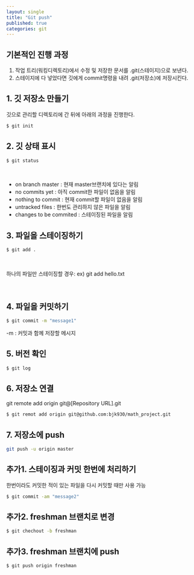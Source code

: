 ```yaml
---
layout: single
title: "Git push"
published: true
categories: git
---
```



## 기본적인 진행 과정

1. 작업 트리(워킹디렉토리)에서 수정 및 저장한 문서를 .git(스테이지)으로 보낸다.<br/>
2. 스테이지에 다 넣었다면 깃에게 commit명령을 내려 .git(저장소)에 저장시킨다.   

## 1. 깃 저장소 만들기

깃으로 관리할 디렉토리에 간 뒤에 아래의 과정을 진행한다.<br/>

```bash
$ git init
```

## 2. 깃 상태 표시

```bash
$ git status
```

<br/>

- on branch master : 현재  master브랜치에 있다는 알림
- no commits yet : 아직 commit한 파일이 없음을 알림
- nothing to commit : 현재 commit할 파일이 없음을 알림
- untracked files : 한번도 관리하지 않은 파일을 알림
- changes to be commited : 스테이징된 파일을 알림

## 3. 파일을 스테이징하기

```bash
$ git add .
```

<br/>

하나의 파일만 스테이징할 경우: ex) git add hello.txt

<br/>

## 4. 파일을 커밋하기

```bash
$ git commit -m "message1"
```

-m : 커밋과 함께 저장할 메시지

## 5. 버전 확인

```bash
$ git log
```

## 6. 저장소 연결
git remote add origin git@[Repository URL].git

```bash
$ git remot add origin git@github.com:bjk930/math_project.git
```

## 7. 저장소에 push

```bash
git push -u origin master
```

## 추가1. 스테이징과 커밋 한번에 처리하기
한번이라도 커밋한 적이 있는 파일을 다시 커밋할 때만 사용 가능
```bash
$ git commit -am "message2"
```

## 추가2. freshman 브랜치로 변경
```bash
$ git chechout -b freshman
```

## 추가3. freshman 브랜치에 push
```bash
$ git push origin freshman
```
